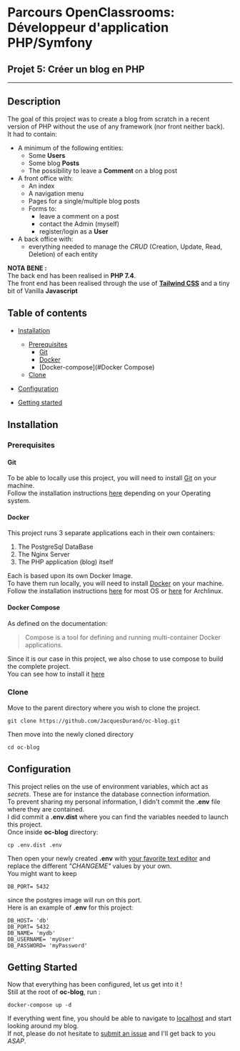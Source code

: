 # Parcours OpenClassrooms: Développeur d'application PHP/Symfony

## Projet 5: Créer un blog en PHP

-----------------------------------------------

## Description

The goal of this project was to create a blog from scratch in a recent version of PHP without the use of any framework (nor front neither back).  
It had to contain:  
- A minimum of the following entities:
  - Some **Users**
  - Some blog **Posts**
  - The possibility to leave a **Comment** on a blog post
- A front office with:
  - An index
  - A navigation menu
  - Pages for a single/multiple blog posts
  - Forms to:
    - leave a comment on a post
    - contact the Admin (myself)
    - register/login as a **User**
- A back office with:
  - everything needed to manage the *CRUD* (Creation, Update, Read, Deletion) of each entity

**NOTA BENE :**  
The back end has been realised in **PHP 7.4**.  
The front end has been realised through the use of [**Tailwind CSS**](https://tailwindcss.com/) and a tiny bit of Vanilla **Javascript**  

## Table of contents
 - [Installation](#Installation)
    - [Prerequisites](#Prerequisites)
        - [Git](#Git)
        - [Docker](#Docker)
        - [Docker-compose](#Docker Compose)
    - [Clone](#clone)
    
 - [Configuration](#configuration)
 - [Getting started](#getting-started)

## Installation
### Prerequisites
#### Git
To be able to locally use this project, you will need to install [Git](https://git-scm.com/) on your machine.  
Follow the installation instructions [here](https://git-scm.com/downloads) depending on your Operating system.  

#### Docker
This project runs 3 separate applications each in their own containers:  
 1. The PostgreSql DataBase
 2. The Nginx Server
 3. The PHP application (blog) itself

Each is based upon its own Docker Image.  
To have them run locally, you will need to install [Docker](https://www.docker.com/) on your machine.  
Follow the installation instructions [here](https://docs.docker.com/get-docker/) for most OS or [here](https://wiki.archlinux.org/title/Docker) for Archlinux.  

#### Docker Compose

As defined on the documentation:  
> Compose is a tool for defining and running multi-container Docker applications.  

Since it is our case in this project, we also chose to use compose to build the complete project.  
You can see how to install it [here](https://docs.docker.com/compose/install/)  

### Clone

Move to the parent directory where you wish to clone the project.  
```shell
git clone https://github.com/JacquesDurand/oc-blog.git
```
Then move into the newly cloned directory
```shell
cd oc-blog
```

## Configuration

This project relies on the use of environment variables, which act as *secrets*. These are for instance the database connection information.  
To prevent sharing my personal information, I didn't commit the **.env** file where they are contained.  
I did commit a **.env.dist** where you can find the variables needed to launch this project.  
Once inside **oc-blog** directory: 
```shell
cp .env.dist .env
```
Then open your newly created **.env** with [your favorite text editor](https://neovim.io/) and replace the different *"CHANGEME"* values by your own.  
You might want to keep
```dotenv
DB_PORT= 5432
```
since the postgres image will run on this port.  
Here is an example of **.env** for this project:
```dotenv
DB_HOST= 'db'
DB_PORT= 5432
DB_NAME= 'mydb'
DB_USERNAME= 'myUser'
DB_PASSWORD= 'myPassword'
```

## Getting Started

Now that everything has been configured, let us get into it !  
Still at the root of **oc-blog**, run :
```shell
docker-compose up -d
```
If everything went fine, you should be able to navigate to [localhost](http://localhost:80) and start looking around my blog.  
If not, please do not hesitate to [submit an issue](https://github.com/JacquesDurand/oc-blog/issues/new) and I'll get back to you *ASAP*.

